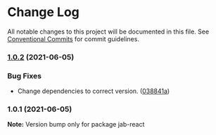# Change Log

All notable changes to this project will be documented in this file.
See [Conventional Commits](https://conventionalcommits.org) for commit guidelines.

### [1.0.2](https://github.com/wistoft/jawis/compare/jab-react@1.0.1...jab-react@1.0.2) (2021-06-05)


### Bug Fixes

* Change dependencies to correct version. ([038841a](https://github.com/wistoft/jawis/commit/038841a76cf667eaae25c6449de0f77d199278da))



### 1.0.1 (2021-06-05)

**Note:** Version bump only for package jab-react
